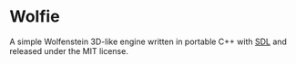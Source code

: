 # Wolfie
A simple Wolfenstein 3D-like engine written in portable C++ with [SDL](https://www.libsdl.org/) and released under the MIT license.
